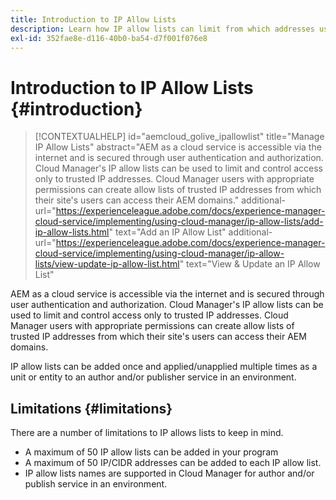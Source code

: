 ```yaml
---
title: Introduction to IP Allow Lists
description: Learn how IP allow lists can limit from which addresses users can access your AEM as a Cloud Service domains.
exl-id: 352fae8e-d116-40b0-ba54-d7f001f076e8
---
```


# Introduction to IP Allow Lists {#introduction}

>[!CONTEXTUALHELP]
>id="aemcloud_golive_ipallowlist"
>title="Manage IP Allow Lists"
>abstract="AEM as a cloud service is accessible via the internet and is secured through user authentication and authorization. Cloud Manager's IP allow lists can be used to limit and control access only to trusted IP addresses. Cloud Manager users with appropriate permissions can create allow lists of trusted IP addresses from which their site's users can access their AEM domains."
>additional-url="https://experienceleague.adobe.com/docs/experience-manager-cloud-service/implementing/using-cloud-manager/ip-allow-lists/add-ip-allow-lists.html" text="Add an IP Allow List"
>additional-url="https://experienceleague.adobe.com/docs/experience-manager-cloud-service/implementing/using-cloud-manager/ip-allow-lists/view-update-ip-allow-list.html" text="View & Update an IP Allow List"

AEM as a cloud service is accessible via the internet and is secured through user authentication and authorization. Cloud Manager's IP allow lists can be used to limit and control access only to trusted IP addresses. Cloud Manager users with appropriate permissions can create allow lists of trusted IP addresses from which their site's users can access their AEM domains.

IP allow lists can be added once and applied/unapplied multiple times as a unit or entity to an author and/or publisher service in an environment.

## Limitations {#limitations}

There are a number of limitations to IP allows lists to keep in mind.

* A maximum of 50 IP allow lists can be added in your program
* A maximum of 50 IP/CIDR addresses can be added to each IP allow list.
* IP allow lists names are supported in Cloud Manager for author and/or publish service in an environment.

